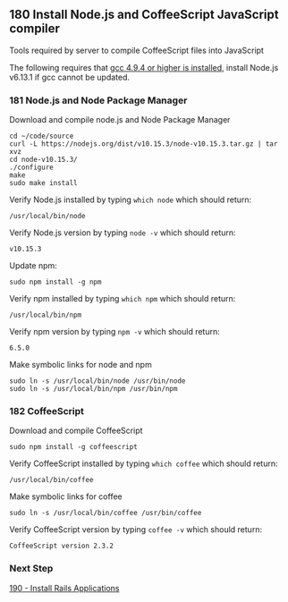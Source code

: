 ## 180 Install Node.js and CoffeeScript JavaScript compiler

Tools required by server to compile CoffeeScript files into JavaScript

The following requires that [gcc 4.9.4 or higher is installed](https://github.com/sleepepi/sleepepi/blob/master/virtual-machines/910-gcc.md), install Node.js v6.13.1 if gcc cannot be updated.

### 181 Node.js and Node Package Manager

Download and compile node.js and Node Package Manager

```
cd ~/code/source
curl -L https://nodejs.org/dist/v10.15.3/node-v10.15.3.tar.gz | tar xvz
cd node-v10.15.3/
./configure
make
sudo make install
```

Verify Node.js installed by typing `which node` which should return:

```console
/usr/local/bin/node
```

Verify Node.js version by typing `node -v` which should return:

```console
v10.15.3
```

Update npm:

```console
sudo npm install -g npm
```

Verify npm installed by typing `which npm` which should return:

```console
/usr/local/bin/npm
```

Verify npm version by typing `npm -v` which should return:

```console
6.5.0
```

Make symbolic links for node and npm

```
sudo ln -s /usr/local/bin/node /usr/bin/node
sudo ln -s /usr/local/bin/npm /usr/bin/npm
```

### 182 CoffeeScript

Download and compile CoffeeScript

```
sudo npm install -g coffeescript
```

Verify CoffeeScript installed by typing `which coffee` which should return:

```console
/usr/local/bin/coffee
```

Make symbolic links for coffee

```
sudo ln -s /usr/local/bin/coffee /usr/bin/coffee
```

Verify CoffeeScript version by typing `coffee -v` which should return:

```console
CoffeeScript version 2.3.2
```

### Next Step

[190 - Install Rails Applications](https://github.com/sleepepi/sleepepi/tree/master/virtual-machines/190-install-rails-applications.md)
